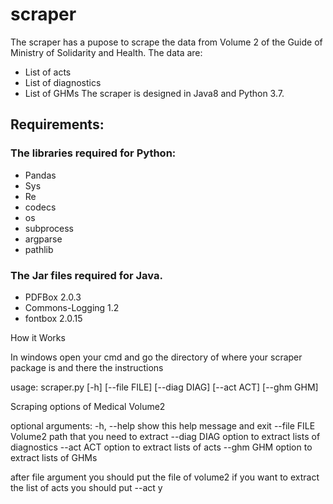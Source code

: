 # scraper

The scraper has a pupose to scrape the data from Volume 2 of the Guide of Ministry of Solidarity and Health.
The data are:
 - List of acts
 - List of diagnostics
 - List of GHMs
The scraper is designed in Java8 and Python 3.7.

## Requirements:

### The libraries required for Python:
- Pandas
- Sys
- Re
- codecs
- os
- subprocess
- argparse
- pathlib

### The Jar files required for Java.
- PDFBox 2.0.3
- Commons-Logging 1.2
- fontbox 2.0.15

How it Works

In windows open your cmd and go the directory of where your scraper package is and there the instructions

usage: scraper.py [-h] [--file FILE] [--diag DIAG] [--act ACT] [--ghm GHM]

Scraping options of Medical Volume2

optional arguments:
  -h, --help   show this help message and exit
  --file FILE  Volume2 path that you need to extract
  --diag DIAG  option to extract lists of diagnostics
  --act ACT    option to extract lists of acts
  --ghm GHM    option to extract lists of GHMs

after file argument you should put the file of volume2
if you want to extract the list of acts you should put --act y
